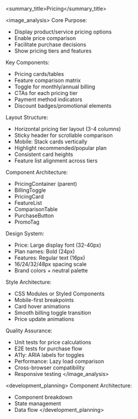 
<summary_title>Pricing</summary_title>

<image_analysis>
Core Purpose:
- Display product/service pricing options
- Enable price comparison
- Facilitate purchase decisions
- Show pricing tiers and features

Key Components:
- Pricing cards/tables
- Feature comparison matrix
- Toggle for monthly/annual billing
- CTAs for each pricing tier
- Payment method indicators
- Discount badges/promotional elements

Layout Structure:
- Horizontal pricing tier layout (3-4 columns)
- Sticky header for scrollable comparison
- Mobile: Stack cards vertically
- Highlight recommended/popular plan
- Consistent card heights
- Feature list alignment across tiers

Component Architecture:
- PricingContainer (parent)
- BillingToggle
- PricingCard
- FeatureList
- ComparisonTable
- PurchaseButton
- PromoTag

Design System:
- Price: Large display font (32-40px)
- Plan names: Bold (24px)
- Features: Regular text (16px)
- 16/24/32/48px spacing scale
- Brand colors + neutral palette

Style Architecture:
- CSS Modules or Styled Components
- Mobile-first breakpoints
- Card hover animations
- Smooth billing toggle transition
- Price update animations

Quality Assurance:
- Unit tests for price calculations
- E2E tests for purchase flow
- A11y: ARIA labels for toggles
- Performance: Lazy load comparison
- Cross-browser compatibility
- Responsive testing
</image_analysis>

<development_planning>
Component Architecture:
- Component breakdown
- State management
- Data flow
</development_planning>